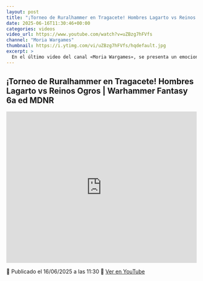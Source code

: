 ```yaml
---
layout: post
title: "¡Torneo de Ruralhammer en Tragacete! Hombres Lagarto vs Reinos Ogros | Warhammer Fantasy 6a ed MDNR"
date: 2025-06-16T11:30:46+00:00
categories: videos
video_url: https://www.youtube.com/watch?v=uZBzg7hFVfs
channel: "Moria Wargames"
thumbnail: https://i.ytimg.com/vi/uZBzg7hFVfs/hqdefault.jpg
excerpt: >
  En el último video del canal «Moria Wargames», se presenta un emocionante enfrentamiento en el torneo de Ruralhammer celebrado en Tragacete. Los ejércitos de Hombres Lagarto y Reinos Ogros se baten en un duelo épico utilizando las reglas de la 6ª edición de Warhammer Fantasy, específicamente del suplemento Manuscritos de Nuth Reloaded (MDNR). Acompáñanos en «El Heraldo del Viejo Mundo» para descubrir los detalles de esta intensa batalla.
---
```


## ¡Torneo de Ruralhammer en Tragacete! Hombres Lagarto vs Reinos Ogros | Warhammer Fantasy 6a ed MDNR

<iframe width="100%" height="400" src="https://www.youtube.com/embed/uZBzg7hFVfs" frameborder="0" allowfullscreen></iframe>

📅 Publicado el 16/06/2025 a las 11:30
🔗 [Ver en YouTube](https://www.youtube.com/watch?v=uZBzg7hFVfs)
